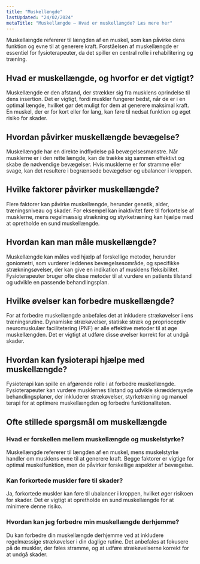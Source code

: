 ```yaml
---
title: "Muskellængde"
lastUpdated: "24/02/2024"
metaTitle: "Muskellængde – Hvad er muskellængde? Læs mere her"
---
```


Muskellængde refererer til længden af en muskel, som kan påvirke dens funktion og evne til at generere kraft. Forståelsen af muskellængde er essentiel for fysioterapeuter, da det spiller en central rolle i rehabilitering og træning.

## Hvad er muskellængde, og hvorfor er det vigtigt?

Muskellængde er den afstand, der strækker sig fra musklens oprindelse til dens insertion. Det er vigtigt, fordi muskler fungerer bedst, når de er i en optimal længde, hvilket gør det muligt for dem at generere maksimal kraft. En muskel, der er for kort eller for lang, kan føre til nedsat funktion og øget risiko for skader.

## Hvordan påvirker muskellængde bevægelse?

Muskellængde har en direkte indflydelse på bevægelsesmønstre. Når musklerne er i den rette længde, kan de trække sig sammen effektivt og skabe de nødvendige bevægelser. Hvis musklerne er for stramme eller svage, kan det resultere i begrænsede bevægelser og ubalancer i kroppen.

## Hvilke faktorer påvirker muskellængde?

Flere faktorer kan påvirke muskellængde, herunder genetik, alder, træningsniveau og skader. For eksempel kan inaktivitet føre til forkortelse af musklerne, mens regelmæssig strækning og styrketræning kan hjælpe med at opretholde en sund muskellængde.

## Hvordan kan man måle muskellængde?

Muskellængde kan måles ved hjælp af forskellige metoder, herunder goniometri, som vurderer leddenes bevægelsesområde, og specifikke strækningsøvelser, der kan give en indikation af musklens fleksibilitet. Fysioterapeuter bruger ofte disse metoder til at vurdere en patients tilstand og udvikle en passende behandlingsplan.

## Hvilke øvelser kan forbedre muskellængde?

For at forbedre muskellængde anbefales det at inkludere strækøvelser i ens træningsrutine. Dynamiske strækøvelser, statiske stræk og proprioceptiv neuromuskulær facilitetering (PNF) er alle effektive metoder til at øge muskellængden. Det er vigtigt at udføre disse øvelser korrekt for at undgå skader.

## Hvordan kan fysioterapi hjælpe med muskellængde?

Fysioterapi kan spille en afgørende rolle i at forbedre muskellængde. Fysioterapeuter kan vurdere musklernes tilstand og udvikle skræddersyede behandlingsplaner, der inkluderer strækøvelser, styrketræning og manuel terapi for at optimere muskellængden og forbedre funktionaliteten.

## Ofte stillede spørgsmål om muskellængde

### Hvad er forskellen mellem muskellængde og muskelstyrke?

Muskellængde refererer til længden af en muskel, mens muskelstyrke handler om musklens evne til at generere kraft. Begge faktorer er vigtige for optimal muskelfunktion, men de påvirker forskellige aspekter af bevægelse.

### Kan forkortede muskler føre til skader?

Ja, forkortede muskler kan føre til ubalancer i kroppen, hvilket øger risikoen for skader. Det er vigtigt at opretholde en sund muskellængde for at minimere denne risiko.

### Hvordan kan jeg forbedre min muskellængde derhjemme?

Du kan forbedre din muskellængde derhjemme ved at inkludere regelmæssige strækøvelser i din daglige rutine. Det anbefales at fokusere på de muskler, der føles stramme, og at udføre strækøvelserne korrekt for at undgå skader.